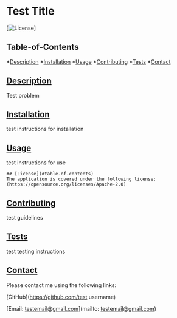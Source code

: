 # Test Title

  [![License](https://img.shields.io/badge/License-Apache_2.0-blue.svg)]

  ## Table-of-Contents

  *[Description](#description)
  *[Installation](#installation)
  *[Usage](#usage)
  *[Contributing](#contributing)
  *[Tests](#tests)
  *[Contact](#contact)

  ## [Description](#table-of-contents)

  Test problem

  ## [Installation](#table-of-contents)

  test instructions for installation

  ## [Usage](#table-of-contents)

  test instructions for use

  
    ## [License](#table-of-contents)
    The application is covered under the following license:
    (https://opensource.org/licenses/Apache-2.0)
      

  ## [Contributing](#table-of-contents)

  test guidelines

  ## [Tests](#table-of-contents)

  test testing instructions


  ## [Contact](#table-of-contents)

  Please contact me using the following links:

  [GitHub](https://github.com/test username)

  [Email: testemail@gmail.com](mailto: testemail@gmail.com)

